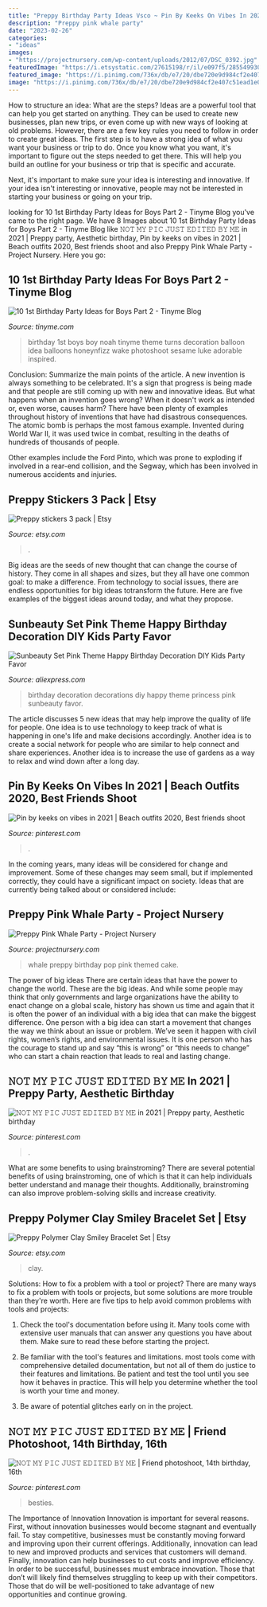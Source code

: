 ```yaml
---
title: "Preppy Birthday Party Ideas Vsco ~ Pin By Keeks On Vibes In 2021"
description: "Preppy pink whale party"
date: "2023-02-26"
categories:
- "ideas"
images:
- "https://projectnursery.com/wp-content/uploads/2012/07/DSC_0392.jpg"
featuredImage: "https://i.etsystatic.com/27615198/r/il/e097f5/2855499304/il_1140xN.2855499304_sjog.jpg"
featured_image: "https://i.pinimg.com/736x/db/e7/20/dbe720e9d984cf2e407c51ead1e0543e.jpg"
image: "https://i.pinimg.com/736x/db/e7/20/dbe720e9d984cf2e407c51ead1e0543e.jpg"
---
```



How to structure an idea: What are the steps?
Ideas are a powerful tool that can help you get started on anything. They can be used to create new businesses, plan new trips, or even come up with new ways of looking at old problems. However, there are a few key rules you need to follow in order to create great ideas.
The first step is to have a strong idea of what you want your business or trip to do. Once you know what you want, it's important to figure out the steps needed to get there. This will help you build an outline for your business or trip that is specific and accurate.

Next, it's important to make sure your idea is interesting and innovative. If your idea isn't interesting or innovative, people may not be interested in starting your business or going on your trip.

	

		
looking for 10 1st Birthday Party Ideas for Boys Part 2 - Tinyme Blog you've came to the right page. We have 8 Images about 10 1st Birthday Party Ideas for Boys Part 2 - Tinyme Blog like 𝙽𝙾𝚃 𝙼𝚈 𝙿𝙸𝙲 𝙹𝚄𝚂𝚃 𝙴𝙳𝙸𝚃𝙴𝙳 𝙱𝚈 𝙼𝙴 in 2021 | Preppy party, Aesthetic birthday, Pin by keeks on vibes in 2021 | Beach outfits 2020, Best friends shoot and also Preppy Pink Whale Party - Project Nursery. Here you go:
		
    
## 10 1st Birthday Party Ideas For Boys Part 2 - Tinyme Blog

<img loading=lazy src="https://www.tinyme.com/blog/wp-content/uploads/10-1st-birthday-party-ideas-for-boys-part-2/10-1st-Birthday-Party-Ideas-for-Boys-Part-2-7.jpg" onerror="this.onerror=null;this.src='https://tse1.mm.bing.net/th?id=OIP.tuuB7WK4D-XknKTlve67nAAAAA&amp;pid=15.1';" alt="10 1st Birthday Party Ideas for Boys Part 2 - Tinyme Blog">

_Source: tinyme.com_

>birthday 1st boys boy noah tinyme theme turns decoration balloon idea balloons honeynfizz wake photoshoot sesame luke adorable inspired. 

	

Conclusion: Summarize the main points of the article.
A new invention is always something to be celebrated. It's a sign that progress is being made and that people are still coming up with new and innovative ideas. But what happens when an invention goes wrong? When it doesn't work as intended or, even worse, causes harm?
There have been plenty of examples throughout history of inventions that have had disastrous consequences. The atomic bomb is perhaps the most famous example. Invented during World War II, it was used twice in combat, resulting in the deaths of hundreds of thousands of people.

Other examples include the Ford Pinto, which was prone to exploding if involved in a rear-end collision, and the Segway, which has been involved in numerous accidents and injuries.

    
## Preppy Stickers 3 Pack | Etsy

<img loading=lazy src="https://i.etsystatic.com/27615198/r/il/e097f5/2855499304/il_1140xN.2855499304_sjog.jpg" onerror="this.onerror=null;this.src='https://tse2.mm.bing.net/th?id=OIP.PqFpQMSI8xffifIGK7TSYAHaJ3&amp;pid=15.1';" alt="Preppy stickers 3 pack | Etsy">

_Source: etsy.com_

>. 

	

Big ideas are the seeds of new thought that can change the course of history. They come in all shapes and sizes, but they all have one common goal: to make a difference. From technology to social issues, there are endless opportunities for big ideas totransform the future. Here are five examples of the biggest ideas around today, and what they propose.

    
## Sunbeauty Set Pink Theme Happy Birthday Decoration DIY Kids Party Favor

<img loading=lazy src="https://ae01.alicdn.com/kf/HTB1zk72lNSYBuNjSspjq6x73VXaK/Sunbeauty-Set-Pink-Theme-Happy-Birthday-Decoration-DIY-Kids-Party-Favor-Princess-Happy-Birthday-Party-Decorations.jpg" onerror="this.onerror=null;this.src='https://tse3.mm.bing.net/th?id=OIP.2AaBEJFwiul4JKd1Emq_ZgHaHa&amp;pid=15.1';" alt="Sunbeauty Set Pink Theme Happy Birthday Decoration DIY Kids Party Favor">

_Source: aliexpress.com_

>birthday decoration decorations diy happy theme princess pink sunbeauty favor. 

	

The article discusses 5 new ideas that may help improve the quality of life for people. One idea is to use technology to keep track of what is happening in one's life and make decisions accordingly. Another idea is to create a social network for people who are similar to help connect and share experiences. Another idea is to increase the use of gardens as a way to relax and wind down after a long day.

    
## Pin By Keeks On Vibes In 2021 | Beach Outfits 2020, Best Friends Shoot

<img loading=lazy src="https://i.pinimg.com/736x/db/e7/20/dbe720e9d984cf2e407c51ead1e0543e.jpg" onerror="this.onerror=null;this.src='https://tse1.mm.bing.net/th?id=OIP.zq7d4Nz6ygJfhMW_mYvEegHaJ_&amp;pid=15.1';" alt="Pin by keeks on vibes in 2021 | Beach outfits 2020, Best friends shoot">

_Source: pinterest.com_

>. 

	

In the coming years, many ideas will be considered for change and improvement. Some of these changes may seem small, but if implemented correctly, they could have a significant impact on society. Ideas that are currently being talked about or considered include: 

    
## Preppy Pink Whale Party - Project Nursery

<img loading=lazy src="https://projectnursery.com/wp-content/uploads/2012/07/DSC_0392.jpg" onerror="this.onerror=null;this.src='https://tse1.mm.bing.net/th?id=OIP.I2z_C3sG2d94b_khTK66FwHaE8&amp;pid=15.1';" alt="Preppy Pink Whale Party - Project Nursery">

_Source: projectnursery.com_

>whale preppy birthday pop pink themed cake. 

	

The power of big ideas
There are certain ideas that have the power to change the world. These are the big ideas. And while some people may think that only governments and large organizations have the ability to enact change on a global scale, history has shown us time and again that it is often the power of an individual with a big idea that can make the biggest difference.
One person with a big idea can start a movement that changes the way we think about an issue or problem. We’ve seen it happen with civil rights, women’s rights, and environmental issues. It is one person who has the courage to stand up and say “this is wrong” or “this needs to change” who can start a chain reaction that leads to real and lasting change.

    
## 𝙽𝙾𝚃 𝙼𝚈 𝙿𝙸𝙲 𝙹𝚄𝚂𝚃 𝙴𝙳𝙸𝚃𝙴𝙳 𝙱𝚈 𝙼𝙴 In 2021 | Preppy Party, Aesthetic Birthday

<img loading=lazy src="https://i.pinimg.com/736x/ec/ab/a7/ecaba7492dd8bea8a94517d229a524e2.jpg" onerror="this.onerror=null;this.src='https://tse1.mm.bing.net/th?id=OIP.u2G05TFS5o3XoyVPceNzSAHaK3&amp;pid=15.1';" alt="𝙽𝙾𝚃 𝙼𝚈 𝙿𝙸𝙲 𝙹𝚄𝚂𝚃 𝙴𝙳𝙸𝚃𝙴𝙳 𝙱𝚈 𝙼𝙴 in 2021 | Preppy party, Aesthetic birthday">

_Source: pinterest.com_

>. 

	

What are some benefits to using brainstroming?
There are several potential benefits of using brainstroming, one of which is that it can help individuals better understand and manage their thoughts. Additionally, brainstroming can also improve problem-solving skills and increase creativity.

    
## Preppy Polymer Clay Smiley Bracelet Set | Etsy

<img loading=lazy src="https://i.etsystatic.com/30348337/r/il/6e1a44/3410564290/il_1588xN.3410564290_k88o.jpg" onerror="this.onerror=null;this.src='https://tse1.mm.bing.net/th?id=OIP.SuvUKQ9d7mBMjrZdIfsW3AHaNK&amp;pid=15.1';" alt="Preppy Polymer Clay Smiley Bracelet Set | Etsy">

_Source: etsy.com_

>clay. 

	

Solutions: How to fix a problem with a tool or project?
There are many ways to fix a problem with tools or projects, but some solutions are more trouble than they're worth. Here are five tips to help avoid common problems with tools and projects:
1. Check the tool's documentation before using it. Many tools come with extensive user manuals that can answer any questions you have about them. Make sure to read these before starting the project.

2. Be familiar with the tool's features and limitations. most tools come with comprehensive detailed documentation, but not all of them do justice to their features and limitations. Be patient and test the tool until you see how it behaves in practice. This will help you determine whether the tool is worth your time and money.

3. Be aware of potential glitches early on in the project.

    
## 𝙽𝙾𝚃 𝙼𝚈 𝙿𝙸𝙲 𝙹𝚄𝚂𝚃 𝙴𝙳𝙸𝚃𝙴𝙳 𝙱𝚈 𝙼𝙴 | Friend Photoshoot, 14th Birthday, 16th

<img loading=lazy src="https://i.pinimg.com/736x/9b/ac/3e/9bac3e836982cfae3d6648b68feca788.jpg" onerror="this.onerror=null;this.src='https://tse1.mm.bing.net/th?id=OIP.ru97pb_l47vcFEVrkQCN3QHaJo&amp;pid=15.1';" alt="𝙽𝙾𝚃 𝙼𝚈 𝙿𝙸𝙲 𝙹𝚄𝚂𝚃 𝙴𝙳𝙸𝚃𝙴𝙳 𝙱𝚈 𝙼𝙴 | Friend photoshoot, 14th birthday, 16th">

_Source: pinterest.com_

>besties. 

	

The Importance of Innovation
Innovation is important for several reasons. First, without innovation businesses would become stagnant and eventually fail. To stay competitive, businesses must be constantly moving forward and improving upon their current offerings. Additionally, innovation can lead to new and improved products and services that customers will demand. Finally, innovation can help businesses to cut costs and improve efficiency.
In order to be successful, businesses must embrace innovation. Those that don’t will likely find themselves struggling to keep up with their competitors. Those that do will be well-positioned to take advantage of new opportunities and continue growing.

